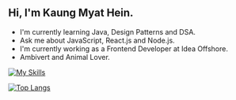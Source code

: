 ## Hi, I'm Kaung Myat Hein.

- I'm currently learning Java, Design Patterns and DSA.
- Ask me about JavaScript, React.js and Node.js.
- I'm currently working as a Frontend Developer at Idea Offshore.
- Ambivert and Animal Lover.

[![My Skills](https://skillicons.dev/icons?i=bootstrap,tailwindcss,materialui,javascript,typescript,react,electron,redux,nextjs,vue,firebase,php,nodejs,express,mongodb,py,mysql,postgres,prisma,heroku,git,figma)](https://skillicons.dev)

[![Top Langs](https://github-readme-stats.vercel.app/api/top-langs/?username=kaungmyathein12&layout=compact&theme=react&bg_color=161B22&border_color=161B22&title_color=ffffff)](https://github.com/anuraghazra/github-readme-stats)

